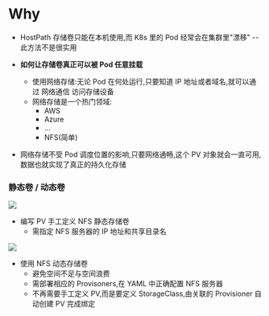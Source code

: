 # Why
- HostPath 存储卷只能在本机使用,而 K8s 里的 Pod 经常会在集群里"漂移" -- 此方法不是很实用
- **如何让存储卷真正可以被 Pod 任意挂载**
  - 使用网络存储:无论 Pod 在何处运行,只要知道 IP 地址或者域名,就可以通过 网络通信 访问存储设备
  - 网络存储是一个热门领域:
    - AWS
    - Azure
    - ...
    - NFS(简单)

- 网络存储不受 Pod 调度位置的影响,只要网络通畅,这个 PV 对象就会一直可用,数据也就实现了真正的持久化存储

### 静态卷 / 动态卷
![](https://static001.geekbang.org/resource/image/2a/a7/2a21d16b028afdea4f525439bd8f06a7.jpg?wh=1920x1125)
- 编写 PV 手工定义 NFS 静态存储卷
  - 需指定 NFS 服务器的 IP 地址和共享目录名

![](https://static001.geekbang.org/resource/image/e3/1e/e3905990be6fb8739fb51a4ab9856f1e.jpg?wh=1920x856)
- 使用 NFS 动态存储卷
  - 避免空间不足与空间浪费
  - 需部署相应的 Provisoners,在 YAML 中正确配置 NFS 服务器
  - 不再需要手工定义 PV,而是要定义 StorageClass,由关联的 Provisioner 自动创建 PV 完成绑定

